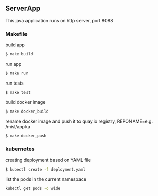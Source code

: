 ## ServerApp

This java application runs on http server, port 8088

### Makefile

build app
```bat
$ make build
```
run app
```bat
$ make run
```
run tests
```bat
$ make test
```
build docker image
```bat
$ make docker_build
```
rename docker image and push it to quay.io registry, REPONAME=e.g. /misl/appka
```bat
$ make docker_push
```

### kubernetes  

creating deployment based on YAML file
```bat
$ kubectl create -f deployment.yaml
```
list the pods in the current namespace
```bat
kubectl get pods -o wide
```


